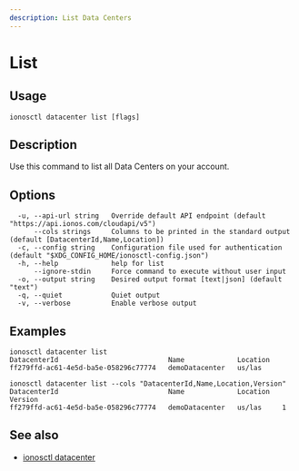 ```yaml
---
description: List Data Centers
---
```


# List

## Usage

```text
ionosctl datacenter list [flags]
```

## Description

Use this command to list all Data Centers on your account.

## Options

```text
  -u, --api-url string   Override default API endpoint (default "https://api.ionos.com/cloudapi/v5")
      --cols strings     Columns to be printed in the standard output (default [DatacenterId,Name,Location])
  -c, --config string    Configuration file used for authentication (default "$XDG_CONFIG_HOME/ionosctl-config.json")
  -h, --help             help for list
      --ignore-stdin     Force command to execute without user input
  -o, --output string    Desired output format [text|json] (default "text")
  -q, --quiet            Quiet output
  -v, --verbose          Enable verbose output
```

## Examples

```text
ionosctl datacenter list 
DatacenterId                           Name             Location
ff279ffd-ac61-4e5d-ba5e-058296c77774   demoDatacenter   us/las

ionosctl datacenter list --cols "DatacenterId,Name,Location,Version"
DatacenterId                           Name             Location   Version
ff279ffd-ac61-4e5d-ba5e-058296c77774   demoDatacenter   us/las     1
```

## See also

* [ionosctl datacenter](./)

